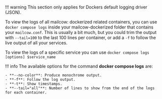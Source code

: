 !!! warning
    This section only applies for Dockers default logging driver (JSON).

To view the logs of all mailcow: dockerized related containers, you can use `docker compose logs` inside your mailcow-dockerized folder that contains your `mailcow.conf`. This is usually a bit much, but you could trim the output with `--tail=100` to the last 100 lines per container, or add a `-f` to follow the live output of all your services.

To view the logs of a specific service you can use `docker compose logs [options] $service_name`

!!! info
    The available options for the command **docker compose logs** are:

    - **--no-color**: Produce monochrome output.
    - **-f**: Follow the log output.
    - **-t**: Show timestamps.
    - **--tail="all"**: Number of lines to show from the end of the logs for each container.